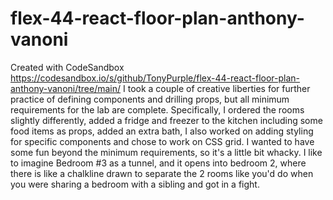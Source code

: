 # flex-44-react-floor-plan-anthony-vanoni
Created with CodeSandbox
https://codesandbox.io/s/github/TonyPurple/flex-44-react-floor-plan-anthony-vanoni/tree/main/
I took a couple of creative liberties for further practice of defining components and drilling props, but all minimum requirements for the lab are complete.
Specifically, I ordered the rooms slightly differently, added a fridge and freezer to the kitchen including some food items as props, added an extra bath, I also worked on adding styling for specific components and chose to work on CSS grid.
I wanted to have some fun beyond the minimum requirements, so it's a little bit whacky.
I like to imagine Bedroom #3 as a tunnel, and it opens into bedroom 2, where there is like a chalkline drawn to separate the 2 rooms like you'd do when you were sharing a bedroom with a sibling and got in a fight. 
